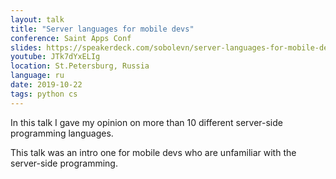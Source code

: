 ```yaml
---
layout: talk
title: "Server languages for mobile devs"
conference: Saint Apps Conf
slides: https://speakerdeck.com/sobolevn/server-languages-for-mobile-devs
youtube: JTk7dYxELIg
location: St.Petersburg, Russia
language: ru
date: 2019-10-22
tags: python cs
---
```


In this talk I gave my opinion on more than 10 different server-side programming languages.

This talk was an intro one for mobile devs
who are unfamiliar with the server-side programming.
